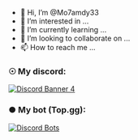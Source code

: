 - 👋 Hi, I’m @Mo7amdy33
- 👀 I’m interested in ...
- 🌱 I’m currently learning ...
- 💞️ I’m looking to collaborate on ...
- 📫 How to reach me ...

### ☉ My discord:
[![Discord Banner 4](https://discordapp.com/api/guilds/767373990037159948/widget.png?style=banner4)](https://discord.gg/evkbMKeV4k)

### ● My bot (Top.gg):
[![Discord Bots](https://top.gg/api/widget/776758140321923093.svg)](https://top.gg/bot/776758140321923093)
